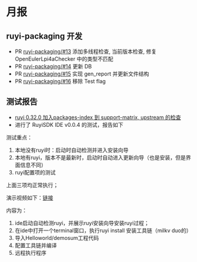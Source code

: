 # 月报

## ruyi-packaging 开发

- PR [ruyi-packaging/#13](https://github.com/ruyisdk/ruyi-packaging/pull/13) 添加多线程检查, 当前版本检查, 修复 OpenEulerLpi4aChecker 中的类型不匹配
- PR [ruyi-packaging/#14](https://github.com/ruyisdk/ruyi-packaging/pull/14) 更新 DB
- PR [ruyi-packaging/#15](https://github.com/ruyisdk/ruyi-packaging/pull/15) 实现 gen_report 并更新文件结构
- PR [ruyi-packaging/#16](https://github.com/ruyisdk/ruyi-packaging/pull/16) 移除 Test flag

## 测试报告

- [ruyi 0.32.0 加入packages-index 到 support-matrix, upstream 的检查](https://gitee.com/weilinfox/ruyisdk-test/pulls/5)
- 进行了 RuyiSDK IDE v0.0.4 的测试，报告如下

测试重点：

1. 本地没有ruyi时：启动时自动检测并进入安装向导  
2. 本地有ruyi，版本不是最新时，启动时自动进入更新向导（也是安装，但是界面信息不同）  
3. ruyi配置项的测试

上面三项均正常执行；

演示视频如下：[链接](./files/2025-05-16%2020-04-52.mp4)

内容为：

1. ide启动自动检测ruyi，并展示ruyi安装向导安装ruyi过程；
2. 在ide中打开一个terminal窗口，执行ruyi install 安装工具链（milkv duo的）
3. 导入Helloworld/demosum工程代码
4. 配置工具链并编译
5. 远程执行程序
